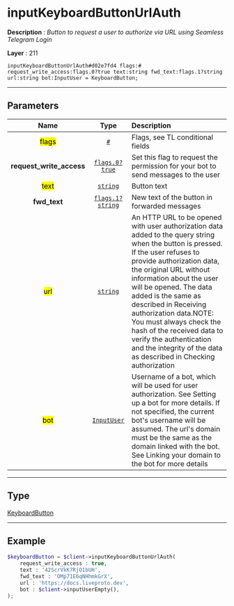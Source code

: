 # inputKeyboardButtonUrlAuth

**Description** : *Button to request a user to authorize via URL using Seamless Telegram Login*

**Layer** : 211

```tl
inputKeyboardButtonUrlAuth#d02e7fd4 flags:# request_write_access:flags.0?true text:string fwd_text:flags.1?string url:string bot:InputUser = KeyboardButton;
```

---

## Parameters

| Name | Type | Description |
| :---: | :---: | :--- |
| <mark>flags</mark> | [`#`](type/#) | Flags, see TL conditional fields |
| **request_write_access** | [`flags.0?true`](type/true) | Set this flag to request the permission for your bot to send messages to the user |
| <mark>text</mark> | [`string`](type/string) | Button text |
| **fwd_text** | [`flags.1?string`](type/string) | New text of the button in forwarded messages |
| <mark>url</mark> | [`string`](type/string) | An HTTP URL to be opened with user authorization data added to the query string when the button is pressed. If the user refuses to provide authorization data, the original URL without information about the user will be opened. The data added is the same as described in Receiving authorization data.NOTE: You must always check the hash of the received data to verify the authentication and the integrity of the data as described in Checking authorization |
| <mark>bot</mark> | [`InputUser`](type/InputUser) | Username of a bot, which will be used for user authorization. See Setting up a bot for more details. If not specified, the current bot's username will be assumed. The url's domain must be the same as the domain linked with the bot. See Linking your domain to the bot for more details |

---

## Type

[KeyboardButton](type/KeyboardButton)

---

## Example

```php
$keyboardButton = $client->inputKeyboardButtonUrlAuth(
	request_write_access : true,
	text : '42ScrVkK7RjO1bUH',
	fwd_text : 'OMp71E6qNHhmkGrX',
	url : 'https://docs.liveproto.dev',
	bot : $client->inputUserEmpty(),
);
```